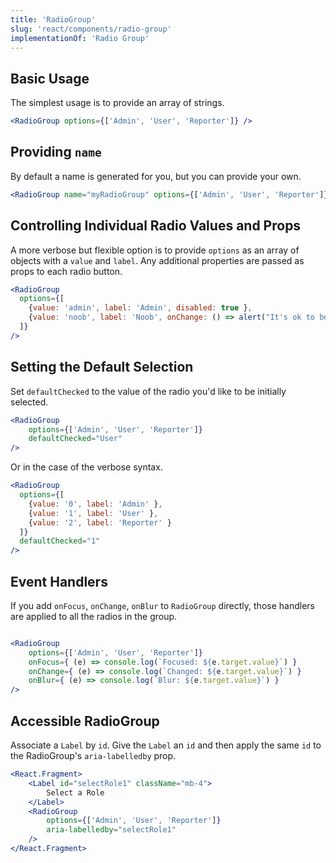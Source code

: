 ```yaml
---
title: 'RadioGroup'
slug: 'react/components/radio-group'
implementationOf: 'Radio Group'
---
```


## Basic Usage

The simplest usage is to provide an array of strings.

```jsx { "props": { "data-testid": "radioGroup" } }
<RadioGroup options={['Admin', 'User', 'Reporter']} />
```

## Providing `name`

By default a name is generated for you, but you can provide your own.

```jsx { "props": { "data-testid": "radioGroup" } }
<RadioGroup name="myRadioGroup" options={['Admin', 'User', 'Reporter']} />
```

## Controlling Individual Radio Values and Props

A more verbose but flexible option is to provide `options` as an array of objects with a `value` and `label`.
Any additional properties are passed as props to each radio button.

```jsx
<RadioGroup
  options={[
    {value: 'admin', label: 'Admin', disabled: true },
    {value: 'noob', label: 'Noob', onChange: () => alert("It's ok to be a Noob") }
  ]}
/>
```

## Setting the Default Selection

Set `defaultChecked` to the value of the radio you'd like to be initially selected.

```jsx
<RadioGroup
    options={['Admin', 'User', 'Reporter']}
    defaultChecked="User"
/>
```

Or in the case of the verbose syntax.

```jsx
<RadioGroup
  options={[
    {value: '0', label: 'Admin' },
    {value: '1', label: 'User' },
    {value: '2', label: 'Reporter' }
  ]}
  defaultChecked="1"
/>
```

## Event Handlers

If you add `onFocus`, `onChange`, `onBlur` to `RadioGroup` directly, those handlers are applied to 
all the radios in the group.

```jsx

<RadioGroup
    options={['Admin', 'User', 'Reporter']}
    onFocus={ (e) => console.log(`Focused: ${e.target.value}`) }
    onChange={ (e) => console.log(`Changed: ${e.target.value}`) }
    onBlur={ (e) => console.log(`Blur: ${e.target.value}`) }
/>
```

## Accessible RadioGroup

Associate a `Label` by `id`. Give the `Label` an `id` and then apply the same `id` to the RadioGroup's `aria-labelledby` prop.

```jsx { "props": { "data-testid": "radioGroup_label" } }
<React.Fragment>
    <Label id="selectRole1" className="mb-4">
        Select a Role
    </Label>      
    <RadioGroup
        options={['Admin', 'User', 'Reporter']}
        aria-labelledby="selectRole1"
    />
</React.Fragment>
```
